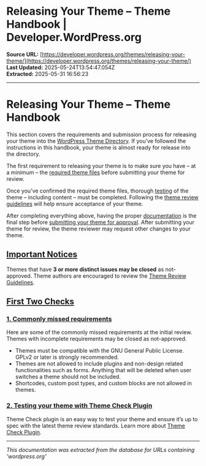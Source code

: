 # Releasing Your Theme – Theme Handbook | Developer.WordPress.org

**Source URL:** [https://developer.wordpress.org/themes/releasing-your-theme/](https://developer.wordpress.org/themes/releasing-your-theme/)  
**Last Updated:** 2025-05-24T13:54:47.054Z  
**Extracted:** 2025-05-31 16:56:23

---

# Releasing Your Theme – Theme Handbook

This section covers the requirements and submission process for releasing your theme into the [WordPress Theme Directory](https://wordpress.org/themes/). If you’ve followed the instructions in this handbook, your theme is almost ready for release into the directory.

The first requirement to releasing your theme is to make sure you have – at a minimum – the [required theme files](https://developer.wordpress.org/themes/release/required-theme-files/) before submitting your theme for review.

Once you’ve confirmed the required theme files, thorough [testing](https://developer.wordpress.org/themes/release/testing/) of the theme – including content – must be completed. Following the [theme review guidelines](https://developer.wordpress.org/themes/release/theme-review-guidelines/) will help ensure acceptance of your theme.

After completing everything above, having the proper [documentation](https://developer.wordpress.org/themes/release/writing-documentation/) is the final step before [submitting your theme for approval](https://developer.wordpress.org/themes/release/submitting-your-theme-to-wordpress-org/). After submitting your theme for review, the theme reviewer may request other changes to your theme.

## [Important Notices](#important-notices)

Themes that have **3 or more distinct issues may be closed** as not-approved. Theme authors are encouraged to review the [Theme Review Guidelines](https://developer.wordpress.org/themes/release/theme-review-guidelines/).

## [First Two Checks](#first-two-checks)

### [1\. Commonly missed requirements](#1-commonly-missed-requirements)

Here are some of the commonly missed requirements at the initial review. Themes with incomplete requirements may be closed as not-approved.

*   Themes must be compatible with the GNU General Public License. GPLv2 or later is strongly recommended.
*   Themes are not allowed to include plugins and non-design related functionalities such as forms. Anything that will be deleted when user switches a theme should not be included.
*   Shortcodes, custom post types, and custom blocks are not allowed in themes.

### [2\. Testing your theme with Theme Check Plugin](#2-testing-your-theme-with-theme-check-plugin)

Theme Check plugin is an easy way to test your theme and ensure it’s up to spec with the latest theme review standards. Learn more about [Theme Check Plugin](https://make.wordpress.org/themes/handbook/review/required/theme-check-plugin/).

---

*This documentation was extracted from the database for URLs containing 'wordpress.org'*
